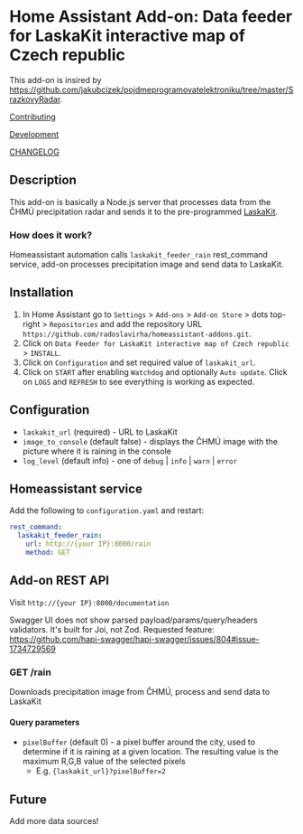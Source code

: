 # Home Assistant Add-on: Data feeder for LaskaKit interactive map of Czech republic

This add-on is insired by https://github.com/jakubcizek/pojdmeprogramovatelektroniku/tree/master/SrazkovyRadar.

[Contributing](../.github/CONTRIBUTING.md)

[Development](../.github/development.md)

[CHANGELOG](../CHANGELOG.md)

## Description

This add-on is basically a Node.js server that processes data from the ČHMÚ precipitation radar and sends it to the pre-programmed [LaskaKit](https://www.laskakit.cz/laskakit-interaktivni-mapa-cr-ws2812b/).

### How does it work?

Homeassistant automation calls `laskakit_feeder_rain` rest_command service, add-on processes precipitation image and send data to LaskaKit.

## Installation

1) In Home Assistant go to `Settings` > `Add-ons` > `Add-on Store` > dots top-right > `Repositories` and add the repository URL `https://github.com/radoslavirha/homeassistant-addons.git`.
2) Click on `Data Feeder for LaskaKit interactive map of Czech republic` > `INSTALL`.
3) Click on `Configuration` and set required value of `laskakit_url`.
4) Click on `START` after enabling `Watchdog` and optionally `Auto update`. Click on `LOGS` and `REFRESH` to see everything is working as expected.

## Configuration

- `laskakit_url` (required) - URL to LaskaKit
- `image_to_console` (default false) - displays the ČHMÚ image with the picture where it is raining in the console
- `log_level` (default info) - one of `debug` | `info` | `warn` | `error`

## Homeassistant service

Add the following to `configuration.yaml` and restart:

```yaml
rest_command:
  laskakit_feeder_rain:
    url: http://{your IP}:8000/rain
    method: GET
```

## Add-on REST API

Visit `http://{your IP}:8000/documentation`

Swagger UI does not show parsed payload/params/query/headers validators. It's built for Joi, not Zod. Requested feature: https://github.com/hapi-swagger/hapi-swagger/issues/804#issue-1734729569

### GET /rain

Downloads precipitation image from ČHMÚ, process and send data to LaskaKit

#### Query parameters

- `pixelBuffer` (default 0) - a pixel buffer around the city, used to determine if it is raining at a given location. The resulting value is the maximum R,G,B value of the selected pixels
  - E.g. `{laskakit_url}?pixelBuffer=2`

## Future

Add more data sources!
